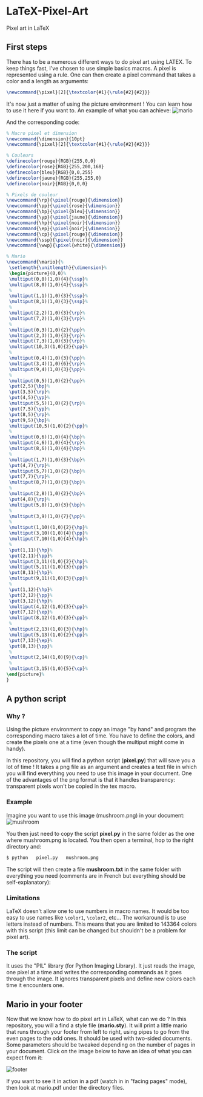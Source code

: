 # LaTeX-Pixel-Art

Pixel art in LaTeX


## First steps

There has to be a numerous different ways to do pixel art using LATEX. To keep things fast, I've chosen to use simple basics macros. A pixel is represented using a rule. One can then create a pixel command that takes a color and a length as arguments:

```latex
\newcommand{\pixel}[2]{\textcolor{#1}{\rule{#2}{#2}}}
```  

It's now just a matter of using the picture environment ! You can learn how to use it here if you want to. An example of what you can achieve:
![mario](/files/mario.png)

And the corresponding code:

```latex
% Macro pixel et dimension
\newcommand{\dimension}{10pt}
\newcommand{\pixel}[2]{\textcolor{#1}{\rule{#2}{#2}}}

% Couleurs
\definecolor{rouge}{RGB}{255,0,0}
\definecolor{rose}{RGB}{255,200,168}
\definecolor{bleu}{RGB}{0,0,255}
\definecolor{jaune}{RGB}{255,255,0}
\definecolor{noir}{RGB}{0,0,0}

% Pixels de couleur
\newcommand{\rp}{\pixel{rouge}{\dimension}}
\newcommand{\pp}{\pixel{rose}{\dimension}}
\newcommand{\bp}{\pixel{bleu}{\dimension}}
\newcommand{\yp}{\pixel{jaune}{\dimension}}
\newcommand{\hp}{\pixel{noir}{\dimension}}
\newcommand{\ep}{\pixel{noir}{\dimension}}
\newcommand{\cp}{\pixel{rouge}{\dimension}}
\newcommand{\ssp}{\pixel{noir}{\dimension}}
\newcommand{\wwp}{\pixel{white}{\dimension}}

% Mario
\newcommand{\mario}{%
 \setlength{\unitlength}{\dimension}%
 \begin{picture}(0,0)%
 \multiput(0,0)(1,0){4}{\ssp}%
 \multiput(8,0)(1,0){4}{\ssp}%
 %
 \multiput(1,1)(1,0){3}{\ssp}%
 \multiput(8,1)(1,0){3}{\ssp}%
 %
 \multiput(2,2)(1,0){3}{\rp}%
 \multiput(7,2)(1,0){3}{\rp}%
 %
 \multiput(0,3)(1,0){2}{\pp}%
 \multiput(2,3)(1,0){3}{\rp}%
 \multiput(7,3)(1,0){3}{\rp}%
 \multiput(10,3)(1,0){2}{\pp}%
 %
 \multiput(0,4)(1,0){3}{\pp}%
 \multiput(3,4)(1,0){6}{\rp}%
 \multiput(9,4)(1,0){3}{\pp}%
 %
 \multiput(0,5)(1,0){2}{\pp}%
 \put(2,5){\bp}%
 \put(3,5){\rp}%
 \put(4,5){\yp}%
 \multiput(5,5)(1,0){2}{\rp}%
 \put(7,5){\yp}%
 \put(8,5){\rp}%
 \put(9,5){\bp}%
 \multiput(10,5)(1,0){2}{\pp}%
 %
 \multiput(0,6)(1,0){4}{\bp}%
 \multiput(4,6)(1,0){4}{\rp}%
 \multiput(8,6)(1,0){4}{\bp}%
 %
 \multiput(1,7)(1,0){3}{\bp}%
 \put(4,7){\rp}%
 \multiput(5,7)(1,0){2}{\bp}%
 \put(7,7){\rp}%
 \multiput(8,7)(1,0){3}{\bp}%
 %
 \multiput(2,8)(1,0){2}{\bp}%
 \put(4,8){\rp}%
 \multiput(5,8)(1,0){3}{\bp}%
 %
 \multiput(3,9)(1,0){7}{\pp}%
 %
 \multiput(1,10)(1,0){2}{\hp}%
 \multiput(3,10)(1,0){4}{\pp}%
 \multiput(7,10)(1,0){4}{\hp}%
 %
 \put(1,11){\hp}%
 \put(2,11){\pp}%
 \multiput(3,11)(1,0){2}{\hp}%
 \multiput(5,11)(1,0){3}{\pp}%
 \put(8,11){\hp}%
 \multiput(9,11)(1,0){3}{\pp}%
 %
 \put(1,12){\hp}%
 \put(2,12){\pp}%
 \put(3,12){\hp}%
 \multiput(4,12)(1,0){3}{\pp}%
 \put(7,12){\ep}%
 \multiput(8,12)(1,0){3}{\pp}%
 %
 \multiput(2,13)(1,0){3}{\hp}%
 \multiput(5,13)(1,0){2}{\pp}%
 \put(7,13){\ep}%
 \put(8,13){\pp}%
 %
 \multiput(2,14)(1,0){9}{\cp}%
 %
 \multiput(3,15)(1,0){5}{\cp}%
\end{picture}%
}
```


## A python script

### Why ?
Using the picture environment to copy an image "by hand" and program the corresponding macro takes a lot of time. You have to define the colors, and create the pixels one at a time (even though the multiput might come in handy).

In this repository, you will find a python script (**pixel.py**) that will save you a lot of time ! It takes a png file as an argument and creates a text file in which you will find everything you need to use this image in your document. One of the advantages of the png format is that it handles transparency: transparent pixels won't be copied in the tex macro.

### Example
Imagine you want to use this image (mushroom.png) in your document:
![mushroom](/files/mushroom.png)


You then just need to copy the script **pixel.py** in the same folder as the one where mushroom.png is located. You then open a terminal, hop to the right directory and:

```bash 
$ python   pixel.py   mushroom.png
```

The script will then create a file **mushroom.txt** in the same folder with everything you need (comments are in French but everything should be self-explanatory):

### Limitations

LaTeX doesn't allow one to use numbers in macro names. It would be too easy to use names like `\color1`, `\color2`, etc... The workaround is to use letters instead of numbers. This means that you are limited to 143364 colors with this script (this limit can be changed but shouldn't be a problem for pixel art).

### The script
It uses the "PIL" library (for Python Imaging Library). It just reads the image, one pixel at a time and writes the corresponding commands as it goes through the image. It ignores transparent pixels and define new colors each time it encounters one.


## Mario in your footer

Now that we know how to do pixel art in LaTeX, what can we do ? In this repository, you will a find a style file (**mario.sty**). It will print a little mario that runs through your footer from left to right, using pipes to go from the even pages to the odd ones. It should be used with two-sided documents. Some parameters should be tweaked depending on the number of pages in your document. Click on the image below to have an idea of what you can expect from it:

![footer](/files/mario_foot.png)

If you want to see it in action in a pdf (watch in in "facing pages" mode), then look at mario.pdf under the directory files.
